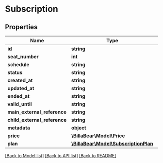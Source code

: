 # Subscription

## Properties
Name | Type | Description | Notes
------------ | ------------- | ------------- | -------------
**id** | **string** |  | [optional] 
**seat_number** | **int** |  | [optional] 
**schedule** | **string** |  | [optional] 
**status** | **string** |  | [optional] 
**created_at** | **string** |  | [optional] 
**updated_at** | **string** |  | [optional] 
**ended_at** | **string** |  | [optional] 
**valid_until** | **string** |  | [optional] 
**main_external_reference** | **string** |  | [optional] 
**child_external_reference** | **string** |  | [optional] 
**metadata** | **object** |  | [optional] 
**price** | [**\BillaBear\Model\Price**](Price.md) |  | [optional] 
**plan** | [**\BillaBear\Model\SubscriptionPlan**](SubscriptionPlan.md) |  | [optional] 

[[Back to Model list]](../../README.md#documentation-for-models) [[Back to API list]](../../README.md#documentation-for-api-endpoints) [[Back to README]](../../README.md)

